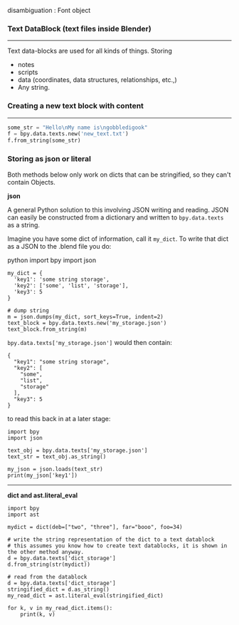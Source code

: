 disambiguation : Font object

### Text DataBlock (text files inside Blender)
____
Text data-blocks are used for all kinds of things.  Storing

- notes  
- scripts
- data (coordinates, data structures, relationships, etc.,)
- Any string.

### Creating a new text block with content
____

```python
some_str = "Hello\nMy name is\ngobbledigook"
f = bpy.data.texts.new('new_text.txt')
f.from_string(some_str)
```

### Storing as json or literal

Both methods below only work on dicts that can be stringified, so they can't contain Objects.

**json**

A general Python solution to this involving JSON writing and reading. JSON can easily be constructed from a dictionary and written to `bpy.data.texts` as a string.

Imagine you have some dict of information, call it `my_dict`. To write that dict as a JSON to the .blend file you do:

python
    import bpy
    import json
    
    my_dict = {
      'key1': 'some string storage',
      'key2': ['some', 'list', 'storage'],
      'key3': 5
    }
    
    # dump string
    m = json.dumps(my_dict, sort_keys=True, indent=2)
    text_block = bpy.data.texts.new('my_storage.json')
    text_block.from_string(m)

`bpy.data.texts['my_storage.json']` would then contain:

    {
      "key1": "some string storage",
      "key2": [
        "some",
        "list",
        "storage"
      ],
      "key3": 5
    }

to read this back in at a later stage:


    import bpy
    import json
    
    text_obj = bpy.data.texts['my_storage.json']
    text_str = text_obj.as_string()
    
    my_json = json.loads(text_str)
    print(my_json['key1'])

_______

**dict and ast.literal_eval**

    import bpy
    import ast
    
    mydict = dict(deb=["two", "three"], far="booo", foo=34)
    
    # write the string representation of the dict to a text datablock
    # this assumes you know how to create text datablocks, it is shown in the other method anyway.
    d = bpy.data.texts['dict_storage']
    d.from_string(str(mydict))
    
    # read from the datablock
    d = bpy.data.texts['dict_storage']
    stringified_dict = d.as_string()
    my_read_dict = ast.literal_eval(stringified_dict)
    
    for k, v in my_read_dict.items():
        print(k, v)